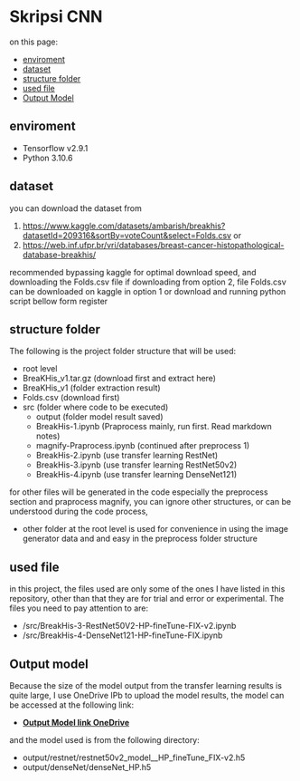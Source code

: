 # Skripsi CNN

on this page:
- [enviroment](#enviroment)
- [dataset](#dataset)
- [structure folder](#structure-folder)
- [used file](#used-file)
- [Output Model](#output-model)

## enviroment

- Tensorflow v2.9.1
- Python 3.10.6

## dataset

you can download the dataset from 
1. https://www.kaggle.com/datasets/ambarish/breakhis?datasetId=209316&sortBy=voteCount&select=Folds.csv or 
2. https://web.inf.ufpr.br/vri/databases/breast-cancer-histopathological-database-breakhis/

recommended bypassing kaggle for optimal download speed, and downloading the Folds.csv file if downloading from option 2, file Folds.csv can be downloaded on kaggle in option 1 or download and running python script bellow form register

## structure folder

The following is the project folder structure that will be used:  
- root level
- BreaKHis_v1.tar.gz (download first and extract here)
- BreaKHis_v1 (folder extraction result)
- Folds.csv (download first)
- src (folder where code to be executed)
  - output (folder model result saved)
  - BreakHis-1.ipynb (Praprocess mainly, run first. Read markdown notes)
  - magnify-Praprocess.ipynb (continued after preprocess 1)
  - BreakHis-2.ipynb (use transfer learning RestNet)
  - BreakHis-3.ipynb (use transfer learning RestNet50v2)
  - BreakHis-4.ipynb (use transfer learning DenseNet121)

for other files will be generated in the code especially the preprocess section and praprocess magnify, you can ignore other structures, or can be understood during the code process,
- other folder at the root level is used for convenience in using the image generator data and and easy in the preprocess folder structure

## used file

in this project, the files used are only some of the ones I have listed in this repository, other than that they are for trial and error or experimental. The files you need to pay attention to are:
- /src/BreakHis-3-RestNet50V2-HP-fineTune-FIX-v2.ipynb 
- /src/BreakHis-4-DenseNet121-HP-fineTune-FIX.ipynb 

## Output model

Because the size of the model output from the transfer learning results is quite large, I use OneDrive IPb to upload the model results, the model can be accessed at the following link:  
- [**Output Model link OneDrive**](https://appsipbacid-my.sharepoint.com/:f:/g/personal/muhamad_tobiaja232_apps_ipb_ac_id/EprpGn2mHMBHlHqsoP-TOA0B02LHNwdZeujJ4Aezl04kBA?e=I3tyYs)

and the model used is from the following directory:
- output/restnet/restnet50v2_model__HP_fineTune_FIX-v2.h5 
- output/denseNet/denseNet_HP.h5 
